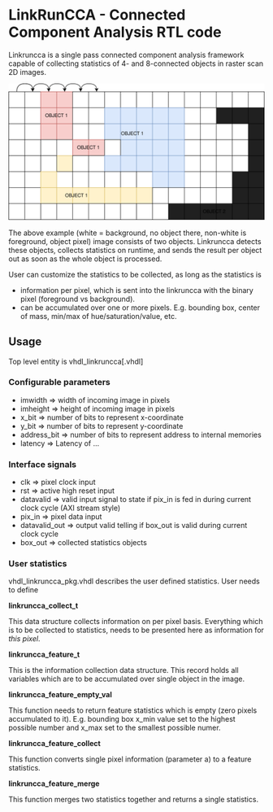 # LinkRunCCA - Connected Component Analysis RTL code

Linkruncca is a single pass connected component analysis framework capable of collecting statistics of 4- and 8-connected objects in raster scan 2D images.

![Alt text](linkruncca.drawio.svg)

The above example (white = background, no object there, non-white is foreground, object pixel) image consists of two objects. Linkruncca detects these objects, collects statistics on runtime, and sends the result per object out as soon as the whole object is processed.

User can customize the statistics to be collected, as long as the statistics is
- information per pixel, which is sent into the linkruncca with the binary pixel (foreground vs background).
- can be accumulated over one or more pixels.
E.g. bounding box, center of mass, min/max of hue/saturation/value, etc.

## Usage
Top level entity is vhdl_linkruncca[.vhdl]

### Configurable parameters
- imwidth => width of incoming image in pixels
- imheight => height of incoming image in pixels
- x_bit => number of bits to represent x-coordinate
- y_bit => number of bits to represent y-coordinate
- address_bit => number of bits to represent address to internal memories
- latency => Latency of ...

### Interface signals
- clk => pixel clock input
- rst => active high reset input
- datavalid => valid input signal to state if pix_in is fed in during current clock cycle (AXI stream style)
- pix_in => pixel data input
- datavalid_out => output valid telling if box_out is valid during current clock cycle
- box_out => collected statistics objects

### User statistics

vhdl_linkruncca_pkg.vhdl describes the user defined statistics. User needs to define

**linkruncca_collect_t**

This data structure collects information on per pixel basis. Everything which is to be collected to statistics, needs to be presented here as information for _this pixel_.

**linkruncca_feature_t**

This is the information collection data structure. This record holds all variables which are to be accumulated over single object in the image.

**linkruncca_feature_empty_val**

This function needs to return feature statistics which is empty (zero pixels accumulated to it). E.g. bounding box x_min value set to the highest possible number and x_max set to the smallest possible numer.

**linkruncca_feature_collect**

This function converts single pixel information (parameter a) to a feature statistics.

**linkruncca_feature_merge**

This function merges two statistics together and returns a single statistics.